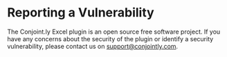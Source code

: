 # Reporting a Vulnerability

The Conjoint.ly Excel plugin is an open source free software project. If you have any concerns about the security of the plugin or identify a security vulnerability, please contact us on [support@conjointly.com](mailto:support@conjointly.com?subject=Excel-Plugin-Vulnerability).
